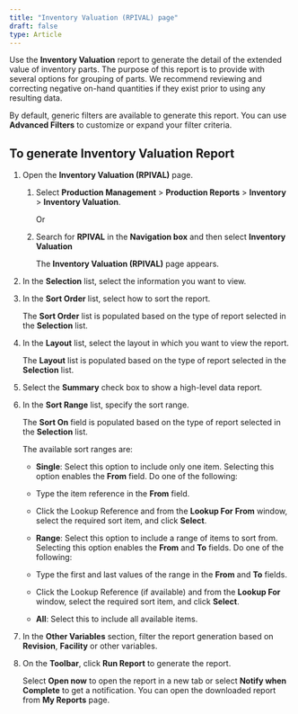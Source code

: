 ```yaml
---
title: "Inventory Valuation (RPIVAL) page"
draft: false
type: Article
---
```


Use the **Inventory Valuation** report to generate the detail of the extended value of inventory parts. The purpose of this report is to provide with several options for grouping of parts. We recommend reviewing and correcting negative on-hand quantities if they exist prior to using any resulting data.

By default, generic filters are available to generate this report. You can use **Advanced Filters** to customize or expand your filter criteria. 

## To generate Inventory Valuation Report

1. Open the **Inventory Valuation (RPIVAL)** page.

    1. Select **Production Management** > **Production Reports** > **Inventory** > **Inventory Valuation**.

        Or

   2. Search for **RPIVAL** in the **Navigation box** and then select **Inventory Valuation**

       The **Inventory Valuation (RPIVAL)** page appears.

2. In the **Selection** list, select the information you want to view.

3. In the **Sort Order** list, select how to sort the report.

    The **Sort Order** list is populated based on the type of report selected in the **Selection** list.

4. In the **Layout** list, select the layout in which you want to view the report.

    The **Layout** list is populated based on the type of report selected in the **Selection** list.

5. Select the **Summary** check box to show a high-level data report.

6. In the **Sort Range** list, specify the sort range.

    The **Sort On** field is populated based on the type of report selected in the **Selection** list.

    The available sort ranges are:

   - **Single**: Select this option to include only one item. Selecting this option enables the **From** field. Do one of the following:

   - Type the item reference in the **From** field.

   - Click the Lookup Reference and from the **Lookup For** **From** window, select the required sort item, and click **Select**.

   - **Range**: Select this option to include a range of items to sort from. Selecting this option enables the **From** and **To** fields. Do one of the following:

   - Type the first and last values of the range in the **From** and **To** fields.

   - Click the Lookup Reference (if available) and from the **Lookup For** window, select the required sort item, and click **Select**.

   - **All**: Select this to include all available items.

7. In the **Other Variables** section, filter the report generation based on **Revision**, **Facility** or other variables.

8. On the **Toolbar**, click **Run Report** to generate the report.

    Select **Open now** to open the report in a new tab or select **Notify when Complete** to get a notification. You can open the downloaded report from **My Reports** page.

​